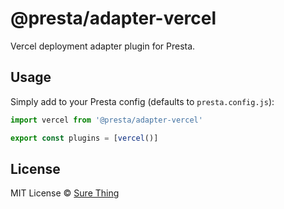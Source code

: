 # @presta/adapter-vercel

Vercel deployment adapter plugin for Presta.

## Usage

Simply add to your Presta config (defaults to `presta.config.js`):

```javascript
import vercel from '@presta/adapter-vercel'

export const plugins = [vercel()]
```

## License

MIT License © [Sure Thing](https://github.com/sure-thing)
